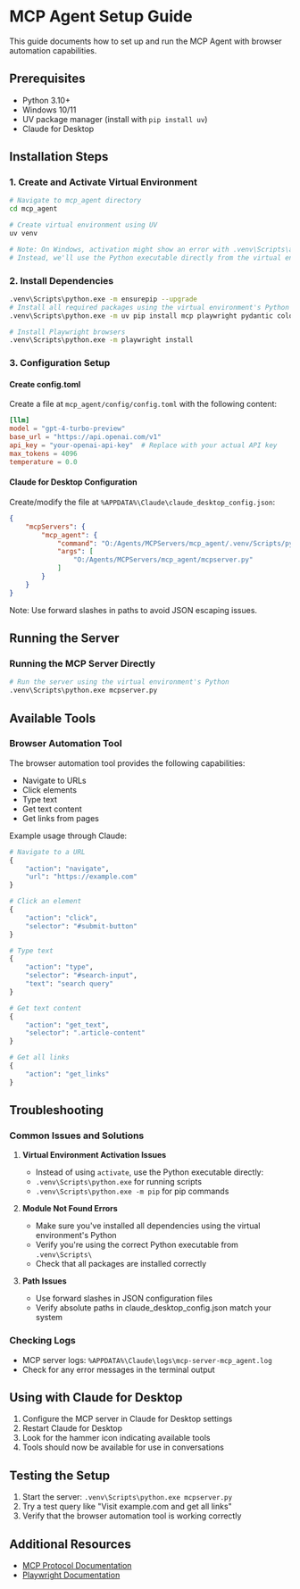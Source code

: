 # MCP Agent Setup Guide

This guide documents how to set up and run the MCP Agent with browser automation capabilities.

## Prerequisites
- Python 3.10+
- Windows 10/11
- UV package manager (install with `pip install uv`)
- Claude for Desktop

## Installation Steps

### 1. Create and Activate Virtual Environment
```bash
# Navigate to mcp_agent directory
cd mcp_agent

# Create virtual environment using UV
uv venv

# Note: On Windows, activation might show an error with .venv\Scripts\activate
# Instead, we'll use the Python executable directly from the virtual environment
```

### 2. Install Dependencies
```bash
.venv\Scripts\python.exe -m ensurepip --upgrade
# Install all required packages using the virtual environment's Python
.venv\Scripts\python.exe -m uv pip install mcp playwright pydantic colorama openai duckduckgo-search baidusearch docker

# Install Playwright browsers
.venv\Scripts\python.exe -m playwright install
```

### 3. Configuration Setup

#### Create config.toml
Create a file at `mcp_agent/config/config.toml` with the following content:
```toml
[llm]
model = "gpt-4-turbo-preview"
base_url = "https://api.openai.com/v1"
api_key = "your-openai-api-key"  # Replace with your actual API key
max_tokens = 4096
temperature = 0.0
```

#### Claude for Desktop Configuration
Create/modify the file at `%APPDATA%\Claude\claude_desktop_config.json`:
```json
{
    "mcpServers": {
        "mcp_agent": {
            "command": "O:/Agents/MCPServers/mcp_agent/.venv/Scripts/python.exe",
            "args": [
                "O:/Agents/MCPServers/mcp_agent/mcpserver.py"
            ]
        }
    }
}
```
Note: Use forward slashes in paths to avoid JSON escaping issues.

## Running the Server

### Running the MCP Server Directly
```bash
# Run the server using the virtual environment's Python
.venv\Scripts\python.exe mcpserver.py
```

## Available Tools

### Browser Automation Tool
The browser automation tool provides the following capabilities:
- Navigate to URLs
- Click elements
- Type text
- Get text content
- Get links from pages

Example usage through Claude:
```python
# Navigate to a URL
{
    "action": "navigate",
    "url": "https://example.com"
}

# Click an element
{
    "action": "click",
    "selector": "#submit-button"
}

# Type text
{
    "action": "type",
    "selector": "#search-input",
    "text": "search query"
}

# Get text content
{
    "action": "get_text",
    "selector": ".article-content"
}

# Get all links
{
    "action": "get_links"
}
```

## Troubleshooting

### Common Issues and Solutions

1. **Virtual Environment Activation Issues**
   - Instead of using `activate`, use the Python executable directly:
   - `.venv\Scripts\python.exe` for running scripts
   - `.venv\Scripts\python.exe -m pip` for pip commands

2. **Module Not Found Errors**
   - Make sure you've installed all dependencies using the virtual environment's Python
   - Verify you're using the correct Python executable from `.venv\Scripts\`
   - Check that all packages are installed correctly

3. **Path Issues**
   - Use forward slashes in JSON configuration files
   - Verify absolute paths in claude_desktop_config.json match your system

### Checking Logs
- MCP server logs: `%APPDATA%\Claude\logs\mcp-server-mcp_agent.log`
- Check for any error messages in the terminal output

## Using with Claude for Desktop

1. Configure the MCP server in Claude for Desktop settings
2. Restart Claude for Desktop
3. Look for the hammer icon indicating available tools
4. Tools should now be available for use in conversations

## Testing the Setup

1. Start the server: `.venv\Scripts\python.exe mcpserver.py`
2. Try a test query like "Visit example.com and get all links"
3. Verify that the browser automation tool is working correctly

## Additional Resources
- [MCP Protocol Documentation](https://modelcontextprotocol.io/docs/tools/debugging)
- [Playwright Documentation](https://playwright.dev/python/docs/intro) 